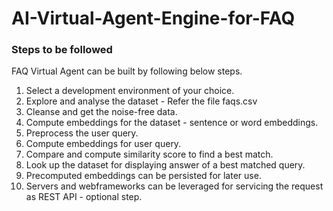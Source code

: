 # AI-Virtual-Agent-Engine-for-FAQ

### Steps to be followed

FAQ Virtual Agent can be built by following below steps.

  1. Select a development environment of your choice.
  2. Explore and analyse the dataset - Refer the file faqs.csv
  3. Cleanse and get the noise-free data.
  4. Compute embeddings for the dataset - sentence or word embeddings.
  5. Preprocess the user query.
  6. Compute embeddings for user query.
  7. Compare and compute similarity score to find a best match.
  8. Look up the dataset for displaying answer of a best matched query.
  9. Precomputed embeddings can be persisted for later use.
  10. Servers and webframeworks can be leveraged for servicing the request as REST API - optional step.
